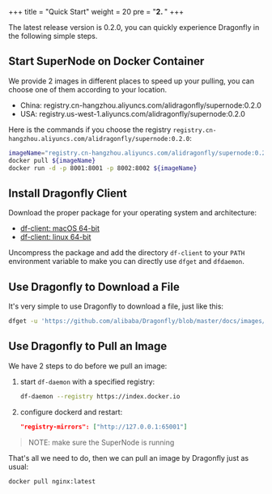+++
title = "Quick Start"
weight = 20
pre = "<b>2. </b>"
+++

The latest release version is 0.2.0, you can quickly experience Dragonfly in the following simple steps.
<!--more-->

## Start SuperNode on Docker Container

We provide 2 images in different places to speed up your pulling, you can choose one of them according to your location.
* China: registry.cn-hangzhou.aliyuncs.com/alidragonfly/supernode:0.2.0
* USA: registry.us-west-1.aliyuncs.com/alidragonfly/supernode:0.2.0

Here is the commands if you choose the registry `registry.cn-hangzhou.aliyuncs.com/alidragonfly/supernode:0.2.0`:
```bash
imageName="registry.cn-hangzhou.aliyuncs.com/alidragonfly/supernode:0.2.0"
docker pull ${imageName}
docker run -d -p 8001:8001 -p 8002:8002 ${imageName}
```

## Install Dragonfly Client

Download the proper package for your operating system and architecture:
* [df-client: macOS 64-bit](https://github.com/alibaba/Dragonfly/releases/download/v0.2.0/df-client_0.2.0_darwin_amd64.tar.gz)
* [df-client: linux 64-bit](https://github.com/alibaba/Dragonfly/releases/download/v0.2.0/df-client_0.2.0_linux_amd64.tar.gz)

Uncompress the package and add the directory `df-client` to your `PATH` environment variable to make you can directly use `dfget` and `dfdaemon`.

## Use Dragonfly to Download a File

It's very simple to use Dragonfly to download a file, just like this:
```bash
dfget -u 'https://github.com/alibaba/Dragonfly/blob/master/docs/images/logo.png' -o /tmp/logo.png
```

## Use Dragonfly to Pull an Image

We have 2 steps to do before we pull an image:

1. start `df-daemon` with a specified registry:

    ```bash
    df-daemon --registry https://index.docker.io
    ```
2. configure dockerd and restart:

    ```json
    "registry-mirrors": ["http://127.0.0.1:65001"]
    ```
> NOTE: make sure the SuperNode is running

That's all we need to do, then we can pull an image by Dragonfly just as usual:

```bash
docker pull nginx:latest
```
